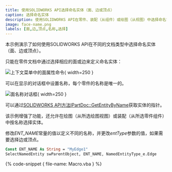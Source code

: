 ```yaml
---
title: 使用SOLIDWORKS API选择命名实体（面、边或顶点）
caption: 选择命名实体
description: 使用SOLIDWORKS API在零件、装配（从组件）或绘图（从视图）中选择命名实体（面、边或顶点）
image: face-name.png
labels: [面,边,顶点,名称,选择]
---
```

本示例演示了如何使用SOLIDWORKS API在不同的文档类型中选择命名实体（面、边或顶点）。

只能在零件文档中通过选择相应的面或边来定义命名实体：

![上下文菜单中的面属性命令](face-properties.png){ width=250 }

可以在显示的对话框中设置名称，每个零件的名称是唯一的。

![面名称对话框](face-name.png){ width=250 }

可以通过[SOLIDWORKS API方法IPartDoc::GetEntityByName](https://help.solidworks.com/2014/english/api/sldworksapi/SolidWorks.Interop.sldworks~SolidWorks.Interop.sldworks.IPartDoc~GetEntityByName.html)获取实体的指针。

该示例增强了功能，还允许在绘图（从所选绘图视图）或装配（从所选零件组件）中按名称选择实体。

修改*ENT_NAME*常量的值以定义不同的名称，并更改*entType*参数的值，如果需要选择边或顶点。

~~~ vb
Const ENT_NAME As String = "MyEdge1"
SelectNamedEntity swParentObject, ENT_NAME, NamedEntityType_e.Edge
~~~

{% code-snippet { file-name: Macro.vba } %}